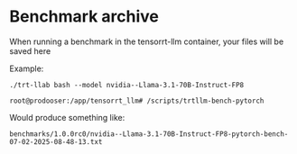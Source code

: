 # Benchmark archive
When running a benchmark in the tensorrt-llm container, your files will be saved here

Example:

```
./trt-llab bash --model nvidia--Llama-3.1-70B-Instruct-FP8

root@prodooser:/app/tensorrt_llm# /scripts/trtllm-bench-pytorch
```

Would produce something like:

```
benchmarks/1.0.0rc0/nvidia--Llama-3.1-70B-Instruct-FP8-pytorch-bench-07-02-2025-08-48-13.txt
```
